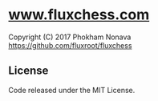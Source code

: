 www.fluxchess.com
=================

Copyright (C) 2017 Phokham Nonava  
https://github.com/fluxroot/fluxchess


License
-------
Code released under the MIT License.
